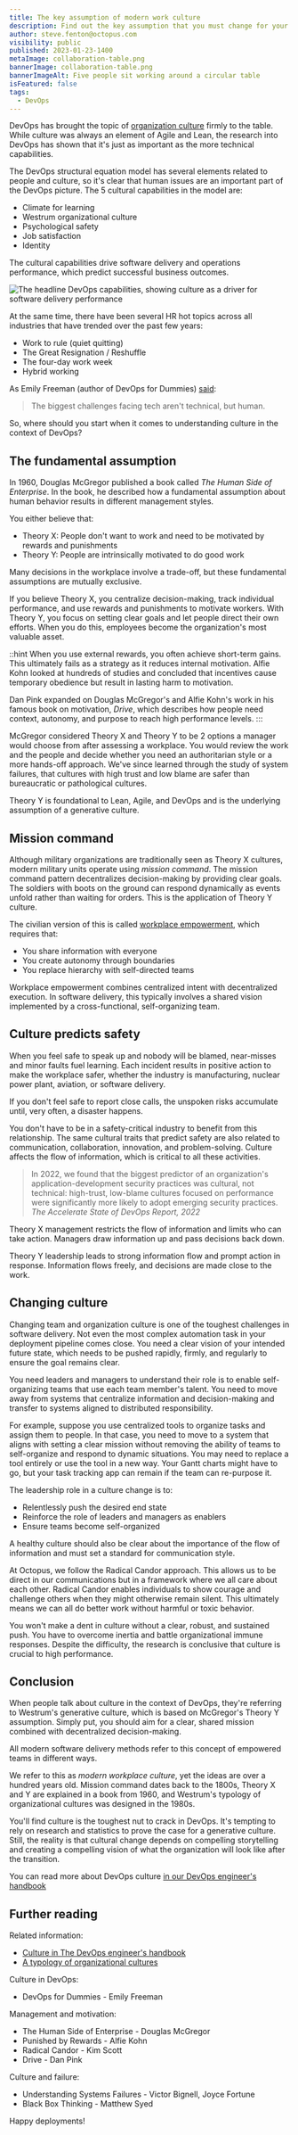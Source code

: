 ```yaml
---
title: The key assumption of modern work culture
description: Find out the key assumption that you must change for your organization to adopt modern culture.
author: steve.fenton@octopus.com
visibility: public
published: 2023-01-23-1400
metaImage: collaboration-table.png
bannerImage: collaboration-table.png
bannerImageAlt: Five people sit working around a circular table
isFeatured: false
tags: 
  - DevOps
---
```


DevOps has brought the topic of [organization culture](https://octopus.com/devops/culture/) firmly to the table. While culture was always an element of Agile and Lean, the research into DevOps has shown that it's just as important as the more technical capabilities.

The DevOps structural equation model has several elements related to people and culture, so it's clear that human issues are an important part of the DevOps picture. The 5 cultural capabilities in the model are:

- Climate for learning
- Westrum organizational culture
- Psychological safety
- Job satisfaction
- Identity

The cultural capabilities drive software delivery and operations performance, which predict successful business outcomes.

![The headline DevOps capabilities, showing culture as a driver for software delivery performance](simplified-structural-equation-model-2022.png)

At the same time, there have been several HR hot topics across all industries that have trended over the past few years:

- Work to rule (quiet quitting)
- The Great Resignation / Reshuffle
- The four-day work week
- Hybrid working

As Emily Freeman (author of DevOps for Dummies) [said](https://emilyfreeman.io/#:~:text=I%20believe%20the%20biggest%20challenges%20facing%20tech%20aren%E2%80%99t%20technical%2C%20but%20human.):

> The biggest challenges facing tech aren't technical, but human.

So, where should you start when it comes to understanding culture in the context of DevOps?

## The fundamental assumption

In 1960, Douglas McGregor published a book called *The Human Side of Enterprise*. In the book, he described how a fundamental assumption about human behavior results in different management styles.

You either believe that:

- Theory X: People don't want to work and need to be motivated by rewards and punishments
- Theory Y: People are intrinsically motivated to do good work

Many decisions in the workplace involve a trade-off, but these fundamental assumptions are mutually exclusive.

If you believe Theory X, you centralize decision-making, track individual performance, and use rewards and punishments to motivate workers. With Theory Y, you focus on setting clear goals and let people direct their own efforts. When you do this, employees become the organization's most valuable asset.

::hint
When you use external rewards, you often achieve short-term gains. This ultimately fails as a strategy as it reduces internal motivation. Alfie Kohn looked at hundreds of studies and concluded that incentives cause temporary obedience but result in lasting harm to motivation.

Dan Pink expanded on Douglas McGregor's and Alfie Kohn's work in his famous book on motivation, *Drive*, which describes how people need context, autonomy, and purpose to reach high performance levels.
:::

McGregor considered Theory X and Theory Y to be 2 options a manager would choose from after assessing a workplace. You would review the work and the people and decide whether you need an authoritarian style or a more hands-off approach. We've since learned through the study of system failures, that cultures with high trust and low blame are safer than bureaucratic or pathological cultures.

Theory Y is foundational to Lean, Agile, and DevOps and is the underlying assumption of a generative culture.

## Mission command

Although military organizations are traditionally seen as Theory X cultures, modern military units operate using *mission command*. The mission command pattern decentralizes decision-making by providing clear goals. The soldiers with boots on the ground can respond dynamically as events unfold rather than waiting for orders. This is the application of Theory Y culture.

The civilian version of this is called [workplace empowerment](https://en.wikipedia.org/wiki/Empowerment#In_workplace_management), which requires that:

- You share information with everyone
- You create autonomy through boundaries
- You replace hierarchy with self-directed teams

Workplace empowerment combines centralized intent with decentralized execution. In software delivery, this typically involves a shared vision implemented by a cross-functional, self-organizing team.

## Culture predicts safety

When you feel safe to speak up and nobody will be blamed, near-misses and minor faults fuel learning. Each incident results in positive action to make the workplace safer, whether the industry is manufacturing, nuclear power plant, aviation, or software delivery.

If you don't feel safe to report close calls, the unspoken risks accumulate until, very often, a disaster happens.

You don't have to be in a safety-critical industry to benefit from this relationship. The same cultural traits that predict safety are also related to communication, collaboration, innovation, and problem-solving. Culture affects the flow of information, which is critical to all these activities.

> In 2022, we found that the biggest predictor of an organization's application-development security practices was cultural, not technical: high-trust, low-blame cultures focused on performance were significantly more likely to adopt emerging security practices. 
> <cite>The Accelerate State of DevOps Report, 2022</cite>

Theory X management restricts the flow of information and limits who can take action. Managers draw information up and pass decisions back down.

Theory Y leadership leads to strong information flow and prompt action in response. Information flows freely, and decisions are made close to the work.

## Changing culture

Changing team and organization culture is one of the toughest challenges in software delivery. Not even the most complex automation task in your deployment pipeline comes close. You need a clear vision of your intended future state, which needs to be pushed rapidly, firmly, and regularly to ensure the goal remains clear.

You need leaders and managers to understand their role is to enable self-organizing teams that use each team member's talent. You need to move away from systems that centralize information and decision-making and transfer to systems aligned to distributed responsibility.

For example, suppose you use centralized tools to organize tasks and assign them to people. In that case, you need to move to a system that aligns with setting a clear mission without removing the ability of teams to self-organize and respond to dynamic situations. You may need to replace a tool entirely or use the tool in a new way. Your Gantt charts might have to go, but your task tracking app can remain if the team can re-purpose it.

The leadership role in a culture change is to:

- Relentlessly push the desired end state
- Reinforce the role of leaders and managers as enablers
- Ensure teams become self-organized

A healthy culture should also be clear about the importance of the flow of information and must set a standard for communication style.

At Octopus, we follow the Radical Candor approach. This allows us to be direct in our communications but in a framework where we all care about each other. Radical Candor enables individuals to show courage and challenge others when they might otherwise remain silent. This ultimately means we can all do better work without harmful or toxic behavior.

You won't make a dent in culture without a clear, robust, and sustained push. You have to overcome inertia and battle organizational immune responses. Despite the difficulty, the research is conclusive that culture is crucial to high performance.

## Conclusion

When people talk about culture in the context of DevOps, they're referring to Westrum's generative culture, which is based on McGregor's Theory Y assumption. Simply put, you should aim for a clear, shared mission combined with decentralized decision-making.

All modern software delivery methods refer to this concept of empowered teams in different ways.

We refer to this as *modern workplace culture*, yet the ideas are over a hundred years old. Mission command dates back to the 1800s, Theory X and Y are explained in a book from 1960, and Westrum's typology of organizational cultures was designed in the 1980s.

You'll find culture is the toughest nut to crack in DevOps. It's tempting to rely on research and statistics to prove the case for a generative culture. Still, the reality is that cultural change depends on compelling storytelling and creating a compelling vision of what the organization will look like after the transition.

You can read more about DevOps culture [in our DevOps engineer's handbook](https://octopus.com/devops/)

## Further reading

Related information:

- [Culture in The DevOps engineer's handbook](https://octopus.com/devops/culture/)
- [A typology of organizational cultures](https://qualitysafety.bmj.com/content/13/suppl_2/ii22)

Culture in DevOps:

- DevOps for Dummies - Emily Freeman

Management and motivation:

- The Human Side of Enterprise - Douglas McGregor
- Punished by Rewards - Alfie Kohn
- Radical Candor - Kim Scott
- Drive - Dan Pink

Culture and failure:

- Understanding Systems Failures - Victor Bignell, Joyce Fortune
- Black Box Thinking - Matthew Syed

Happy deployments!
